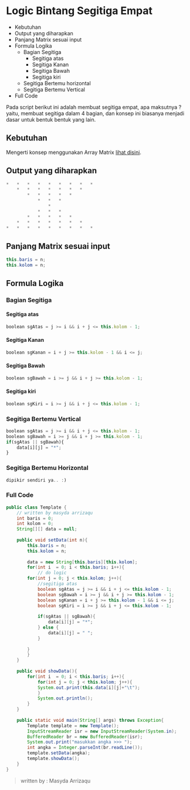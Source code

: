 # Logic Bintang Segitiga Empat
* 	Kebutuhan
*	Output yang diharapkan
* 	Panjang Matrix sesuai input 
* 	Formula Logika
	* 	Bagian Segitiga
		* Segitiga atas
		* Segitiga Kanan
		* Segitiga Bawah
		* Segitiga kiri
	* 	Segitiga Bertemu horizontal
	* 	Segitiga Bertemu Vertical
* Full Code 

Pada script berikut ini adalah membuat segitiga empat, apa maksutnya ? yaitu, membuat segitiga dalam 4 bagian, dan konsep ini biasanya menjadi dasar untuk bentuk bentuk yang lain.

## Kebutuhan
Mengerti konsep menggunakan Array Matrix [lihat disini](https://arrizaqu.github.io/logic/template).
	
## Output yang diharapkan
```java
*	*	*	*	*	*	*	*	*
 	*	*	*	*	*	*	*	 
 	 	*	*	*	*	*	 	 
 	 	 	*	*	*	 	 	 
 	 	 	 	*	 	 	 	 
 	 	 	*	*	*	 	 	 
 	 	*	*	*	*	*	 	 
 	*	*	*	*	*	*	*	 
*	*	*	*	*	*	*	*	*
```

## Panjang Matrix sesuai input 
```java
this.baris = n;
this.kolom = n;
```

## Formula Logika
### Bagian Segitiga
#### Segitiga atas
```js
boolean sgAtas = j >= i && i + j <= this.kolom - 1;
```

#### Segitiga Kanan
```js
boolean sgKanan = i + j >= this.kolom - 1 && i <= j;
```
#### Segitiga Bawah
```js
boolean sgBawah = i >= j && i + j >= this.kolom - 1;
```

#### Segitiga kiri
```js
boolean sgKiri = i >= j && i + j <= this.kolom - 1;
```

### Segitiga Bertemu Vertical
```js
boolean sgAtas = j >= i && i + j <= this.kolom - 1;
boolean sgBawah = i >= j && i + j >= this.kolom - 1;
if(sgAtas || sgBawah){
	data[i][j] = "*";
}
```

### Segitiga Bertemu Horizontal
```js
dipikir sendiri ya.. :)
```


### Full Code 
```java
public class Template {
	// written by masyda arrizaqu
	int baris = 0;
	int kolom = 0;
	String[][] data = null;
	
	public void setData(int n){
		this.baris = n;
		this.kolom = n;
		
		data = new String[this.baris][this.kolom];
		for(int i  = 0; i < this.baris; i++){
			// do logic 
		for(int j = 0; j < this.kolom; j++){
			//segitiga atas
			boolean sgAtas = j >= i && i + j <= this.kolom - 1;
			boolean sgBawah = i >= j && i + j >= this.kolom - 1;
			boolean sgKanan = i + j >= this.kolom - 1 && i <= j;
			boolean sgKiri = i >= j && i + j <= this.kolom - 1;
			
			if(sgAtas || sgBawah){
				data[i][j] = "*";
			} else {
				data[i][j] = " ";
			}
			
		}
		}
	}
	
	public void showData(){
		for(int i  = 0; i < this.baris; i++){
			for(int j = 0; j < this.kolom; j++){
			System.out.print(this.data[i][j]+"\t");
			}
			System.out.println();
		}
	}
	
	public static void main(String[] args) throws Exception{
		Template template = new Template();
		InputStreamReader isr = new InputStreamReader(System.in);
		BufferedReader br = new BufferedReader(isr);
		System.out.print("masukkan angka >>> ");
		int angka = Integer.parseInt(br.readLine());
		template.setData(angka);
		template.showData();
	}
}

```

> written by : Masyda Arrizaqu